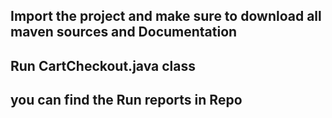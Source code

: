 ## Import the project and make sure to download all maven sources and Documentation
## Run CartCheckout.java class
## you can find the Run reports in Repo
